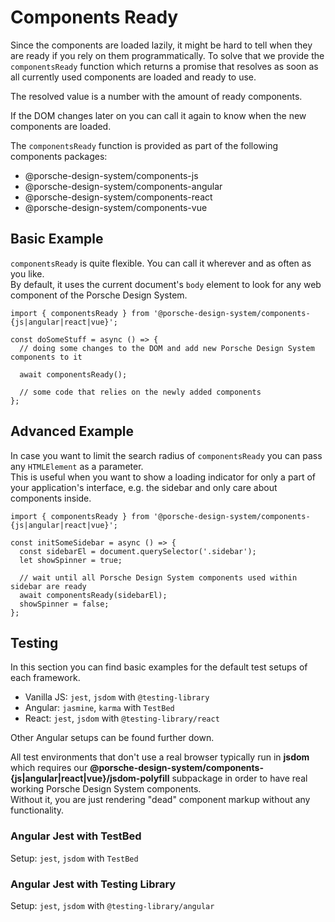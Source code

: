 # Components Ready

Since the components are loaded lazily, it might be hard to tell when they are ready if you rely on them
programmatically. To solve that we provide the `componentsReady` function which returns a promise that resolves as soon
as all currently used components are loaded and ready to use.

The resolved value is a number with the amount of ready components.

If the DOM changes later on you can call it again to know when the new components are loaded.

The `componentsReady` function is provided as part of the following components packages:

- @porsche-design-system/components-js
- @porsche-design-system/components-angular
- @porsche-design-system/components-react
- @porsche-design-system/components-vue

<TableOfContents></TableOfContents>

## Basic Example

`componentsReady` is quite flexible. You can call it wherever and as often as you like.  
By default, it uses the current document's `body` element to look for any web component of the Porsche Design System.

```tsx
import { componentsReady } from '@porsche-design-system/components-{js|angular|react|vue}';

const doSomeStuff = async () => {
  // doing some changes to the DOM and add new Porsche Design System components to it

  await componentsReady();

  // some code that relies on the newly added components
};
```

## Advanced Example

In case you want to limit the search radius of `componentsReady` you can pass any `HTMLElement` as a parameter.  
This is useful when you want to show a loading indicator for only a part of your application's interface, e.g. the
sidebar and only care about components inside.

```tsx
import { componentsReady } from '@porsche-design-system/components-{js|angular|react|vue}';

const initSomeSidebar = async () => {
  const sidebarEl = document.querySelector('.sidebar');
  let showSpinner = true;

  // wait until all Porsche Design System components used within sidebar are ready
  await componentsReady(sidebarEl);
  showSpinner = false;
};
```

## Testing

In this section you can find basic examples for the default test setups of each framework.

- Vanilla JS: `jest`, `jsdom` with `@testing-library`
- Angular: `jasmine`, `karma` with `TestBed`
- React: `jest`, `jsdom` with `@testing-library/react`

Other Angular setups can be found further down.

<Notification heading="Important note" heading-tag="h3" state="warning">
  All test environments that don't use a real browser typically run in <strong>jsdom</strong> which requires our <strong>@porsche-design-system/components-{js|angular|react|vue}/jsdom-polyfill</strong> subpackage in order to have real working Porsche Design System components.<br>
  Without it, you are just rendering "dead" component markup without any functionality.
</Notification>

<Playground :frameworkMarkup="codeSampleDefault" :showCodeEditor="false"></Playground>

### Angular Jest with TestBed

Setup: `jest`, `jsdom` with `TestBed`

<Playground :frameworkMarkup="codeSampleAngularTestBed" :showCodeEditor="false"></Playground>

### Angular Jest with Testing Library

Setup: `jest`, `jsdom` with `@testing-library/angular`

<Playground :frameworkMarkup="codeSampleAngularTestingLibrary" :showCodeEditor="false"></Playground>

<script lang="ts">
import Vue from 'vue';
import Component from 'vue-class-component';
import { getComponentsReadyCodeSamples } from '@porsche-design-system/shared';

@Component
export default class Code extends Vue {
  codeSampleDefault = getComponentsReadyCodeSamples('default');
  codeSampleAngularTestBed = getComponentsReadyCodeSamples('testbed');
  codeSampleAngularTestingLibrary = getComponentsReadyCodeSamples('testing-library');
}
</script>
